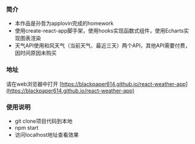 ### 简介
- 本作品是孙哲为applovin完成的homework
- 使用create-react-app脚手架，使用hooks实现函数式组件，使用Echarts实现图表渲染
- 天气API使用和风天气（当前天气、最近三天）两个API，其他API需要付费，因时间原因未购买


### 地址
请在web浏览器中打开 [https://blackpaper614.github.io/react-weather-app](https://blackpaper614.github.io/react-weather-app)

### 使用说明
- git clone项目代码到本地
- npm start
- 访问localhost地址查看效果
